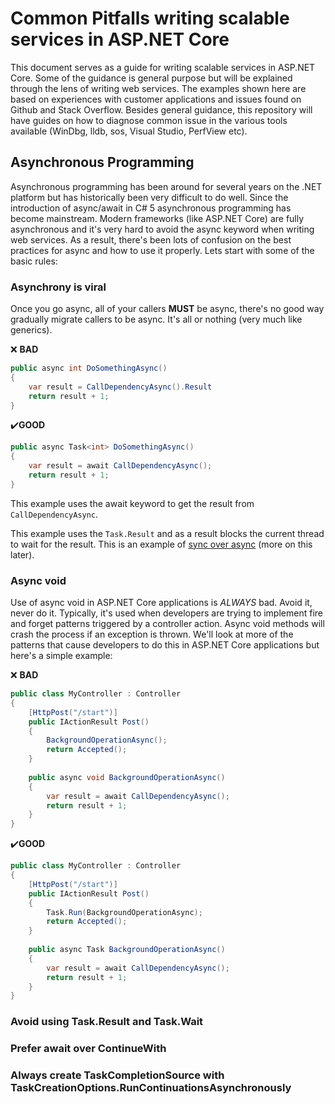 # Common Pitfalls writing scalable services in ASP.NET Core

This document serves as a guide for writing scalable services in ASP.NET Core. Some of the guidance is general purpose but will be explained through the lens of writing 
web services. The examples shown here are based on experiences with customer applications and issues found on Github and Stack Overflow. Besides general guidance,
this repository will have guides on how to diagnose common issue in the various tools available (WinDbg, lldb, sos, Visual Studio, PerfView etc).

## Asynchronous Programming

Asynchronous programming has been around for several years on the .NET platform but has historically been very difficult to do well. Since the introduction of async/await
in C# 5 asynchronous programming has become mainstream. Modern frameworks (like ASP.NET Core) are fully asynchronous and it's very hard to avoid the async keyword when writing
web services. As a result, there's been lots of confusion on the best practices for async and how to use it properly. Lets start with some of the basic rules:

### Asynchrony is viral 

Once you go async, all of your callers **MUST** be async, there's no good way gradually migrate callers to be async. It's all or nothing (very much like generics).

❌ **BAD**

```C#
public async int DoSomethingAsync()
{
    var result = CallDependencyAsync().Result
    return result + 1;
}
```

✔️**GOOD**

```C#
public async Task<int> DoSomethingAsync()
{
    var result = await CallDependencyAsync();
    return result + 1;
}
```

This example uses the await keyword to get the result from `CallDependencyAsync`.

This example uses the `Task.Result` and as a result blocks the current thread to wait for the result. This is an example of [sync over async](#sync-over-async) (more on this later).

### Async void

Use of async void in ASP.NET Core applications is *ALWAYS* bad. Avoid it, never do it. Typically, it's used when developers are trying to implement fire and forget patterns triggered by a controller action. Async void methods will crash the process if an exception is thrown. We'll look at more of the patterns that cause developers to do this in ASP.NET Core applications but here's a simple example:

❌ **BAD**

```C#
public class MyController : Controller
{
    [HttpPost("/start")]
    public IActionResult Post()
    {
        BackgroundOperationAsync();
        return Accepted();
    }
    
    public async void BackgroundOperationAsync()
    {
        var result = await CallDependencyAsync();
        return result + 1;
    }
}
```

✔️**GOOD**

```C#
public class MyController : Controller
{
    [HttpPost("/start")]
    public IActionResult Post()
    {
        Task.Run(BackgroundOperationAsync);
        return Accepted();
    }
    
    public async Task BackgroundOperationAsync()
    {
        var result = await CallDependencyAsync();
        return result + 1;
    }
}
```


### Avoid using Task.Result and Task.Wait

### Prefer await over ContinueWith

### Always create TaskCompletionSource with TaskCreationOptions.RunContinuationsAsynchronously

